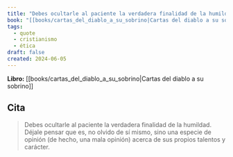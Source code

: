 ```yaml
---
title: "Debes ocultarle al paciente la verdadera finalidad de la humildad. Déjale pensar..."
book: "[[books/cartas_del_diablo_a_su_sobrino|Cartas del diablo a su sobrino]]"
tags:
  - quote
  - cristianismo
  - ética
draft: false
created: 2024-06-05
---
```


**Libro:** [[books/cartas_del_diablo_a_su_sobrino|Cartas del diablo a su sobrino]]

## Cita
> Debes ocultarle al paciente la verdadera finalidad de la humildad. Déjale pensar que es, no olvido de sí mismo, sino una especie de opinión (de hecho, una mala opinión) acerca de sus propios talentos y carácter.
